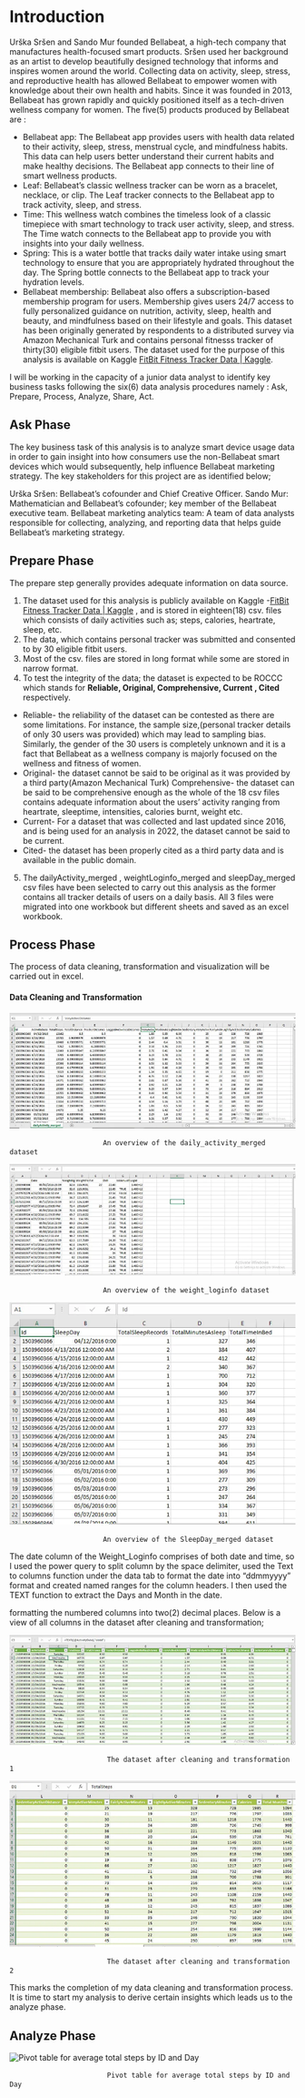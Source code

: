 # Introduction
Urška Sršen and Sando Mur founded Bellabeat, a high-tech company that manufactures health-focused smart products. Sršen used her background as an artist to develop beautifully designed technology that informs and inspires women around the world. Collecting data on activity, sleep, stress, and reproductive health has allowed Bellabeat to empower women with knowledge about their own health and habits. Since it was founded in 2013, Bellabeat has grown rapidly and quickly positioned itself as a tech-driven wellness company for women. The five(5) products produced by Bellabeat are :

- Bellabeat app: The Bellabeat app provides users with health data related to their activity, sleep, stress, menstrual cycle, and mindfulness habits. This data can help users better understand their current habits and make healthy decisions. The Bellabeat app connects to their line of smart wellness products.
- Leaf: Bellabeat’s classic wellness tracker can be worn as a bracelet, necklace, or clip. The Leaf tracker connects to the Bellabeat app to track activity, sleep, and stress.
- Time: This wellness watch combines the timeless look of a classic timepiece with smart technology to track user activity, sleep, and stress. The Time watch connects to the Bellabeat app to provide you with insights into your daily wellness.
- Spring: This is a water bottle that tracks daily water intake using smart technology to ensure that you are appropriately hydrated throughout the day. The Spring bottle connects to the Bellabeat app to track your hydration levels.
- Bellabeat membership: Bellabeat also offers a subscription-based membership program for users. Membership gives users 24/7 access to fully personalized guidance on nutrition, activity, sleep, health and beauty, and mindfulness based on their lifestyle and goals.
This dataset has been originally generated by respondents to a distributed survey via Amazon Mechanical Turk and contains personal fitnesss tracker of thirty(30) eligible fitbit users. The dataset used for the purpose of this analysis is available on Kaggle [FitBit Fitness Tracker Data | Kaggle](https://www.kaggle.com/datasets/arashnic/fitbit).

I will be working in the capacity of a junior data analyst to identify key business tasks following the six(6) data analysis procedures namely : Ask, Prepare, Process, Analyze, Share, Act.

## Ask Phase
The key business task of this analysis is to analyze smart device usage data in order to gain insight into how consumers use the non-Bellabeat smart devices which would subsequently, help influence Bellabeat marketing strategy. The key stakeholders for this project are as identified below;

Urška Sršen: Bellabeat’s cofounder and Chief Creative Officer.
Sando Mur: Mathematician and Bellabeat’s cofounder; key member of the Bellabeat executive team.
Bellabeat marketing analytics team: A team of data analysts responsible for collecting, analyzing, and reporting data that helps guide Bellabeat’s marketing strategy.

## Prepare Phase
The prepare step generally provides adequate information on data source.

1. The dataset used for this analysis is publicly available on Kaggle -[FitBit Fitness Tracker Data | Kaggle](https://www.kaggle.com/datasets/arashnic/fitbit) , and is stored in eighteen(18) csv. files which consists of daily activities such as; steps, calories, heartrate, sleep, etc.
2. The data, which contains personal tracker was submitted and consented to by 30 eligible fitbit users.
3. Most of the csv. files are stored in long format while some are stored in narrow format.
4. To test the integrity of the data; the dataset is expected to be ROCCC which stands for **Reliable, Original, Comprehensive, Current , Cited** respectively.
- Reliable- the reliability of the dataset can be contested as there are some limitations. For instance, the sample size,(personal tracker details of only 30 users was provided) which may lead to sampling bias. Similarly, the gender of the 30 users is completely unknown and it is a fact that Bellabeat as a wellness company is majorly focused on the wellness and fitness of women.
- Original- the dataset cannot be said to be original as it was provided by a third party(Amazon Mechanical Turk)
Comprehensive- the dataset can be said to be comprehensive enough as the whole of the 18 csv files contains adequate information about the users’ activity ranging from heartrate, sleeptime, intensities, calories burnt, weight etc.
- Current- For a dataset that was collected and last updated since 2016, and is being used for an analysis in 2022, the dataset cannot be said to be current.
- Cited- the dataset has been properly cited as a third party data and is available in the public domain.
5. The dailyActivity_merged , weightLoginfo_merged and sleepDay_merged csv files have been selected to carry out this analysis as the former contains all tracker details of users on a daily basis. All 3 files were migrated into one workbook but different sheets and saved as an excel workbook.

## Process Phase
The process of data cleaning, transformation and visualization will be carried out in excel.

#### Data Cleaning and Transformation

![An overview of the daily_activity_merged dataset](https://github.com/RugvedSoman/Google_CPP/blob/main/An%20overview%20of%20the%20daily_activity_merged%20dataset.png?raw=true)
                           
                           An overview of the daily_activity_merged dataset


![An overview of the weight_loginfo dataset](https://github.com/RugvedSoman/Google_CPP/blob/main/An%20overview%20of%20the%20weight_loginfo%20dataset.png?raw=true)
                           
                           An overview of the weight_loginfo dataset


![An overview of the SleepDay_merged dataset](https://github.com/RugvedSoman/Google_CPP/blob/main/An%20overview%20of%20the%20SleepDay_merged%20dataset.png?raw=true)
                           
                           An overview of the SleepDay_merged dataset


The date column of the Weight_Loginfo comprises of both date and time, so I used the power query to split column by the space delimiter, used the Text to columns function under the data tab to format the date into “ddmmyyyy” format and created named ranges for the column headers. I then used the TEXT function to extract the Days and Month in the date.

formatting the numbered columns into two(2) decimal places. Below is a view of all columns in the dataset after cleaning and transformation;

![The dataset after cleaning and transformation 1](https://github.com/RugvedSoman/Google_CPP/blob/main/the%20dataset%20after%20cleaning%20and%20transformation%201.png?raw=true)

                            The dataset after cleaning and transformation 1


![The dataset after cleaning and transformation 2](https://github.com/RugvedSoman/Google_CPP/blob/main/the%20dataset%20after%20cleaning%20and%20transformation%202.png?raw=true)

                            The dataset after cleaning and transformation 2

This marks the completion of my data cleaning and transformation process. It is time to start my analysis to derive certain insights which leads us to the analyze phase.

## Analyze Phase

![Pivot table for average total steps by ID and Day]()

                            Pivot table for average total steps by ID and Day





